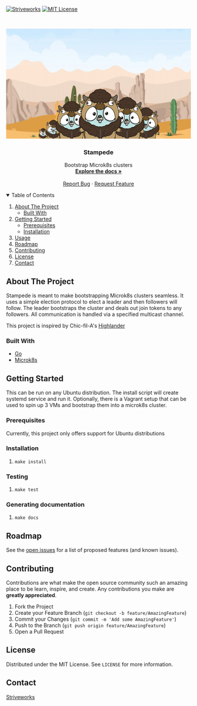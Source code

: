 [![Striveworks][striveworks-shield]][strive-url]
[![MIT License][license-shield]][license-url]



<!-- PROJECT LOGO -->
<br />
<p align="center">
  <img src="docs/static/stampede.png" alt="Logo" width="600" height="300">

  <h3 align="center">Stampede</h3>

  <p align="center">
    Bootstrap Microk8s clusters
    <br />
    <a href=""><strong>Explore the docs »</strong></a>
    <br />
    <br />
    <a href="https://github.com/Striveworks/stampede/issues">Report Bug</a>
    ·
    <a href="https://github.com/Striveworks/stampede/issues">Request Feature</a>
  </p>
</p>



<!-- TABLE OF CONTENTS -->
<details open="open">
  <summary>Table of Contents</summary>
  <ol>
    <li>
      <a href="#about-the-project">About The Project</a>
      <ul>
        <li><a href="#built-with">Built With</a></li>
      </ul>
    </li>
    <li>
      <a href="#getting-started">Getting Started</a>
      <ul>
        <li><a href="#prerequisites">Prerequisites</a></li>
        <li><a href="#installation">Installation</a></li>
      </ul>
    </li>
    <li><a href="#usage">Usage</a></li>
    <li><a href="#roadmap">Roadmap</a></li>
    <li><a href="#contributing">Contributing</a></li>
    <li><a href="#license">License</a></li>
    <li><a href="#contact">Contact</a></li>
  </ol>
</details>



<!-- ABOUT THE PROJECT -->
## About The Project
Stampede is meant to make bootstrapping Microk8s clusters seamless. It uses a simple election protocol to elect a leader and then followers will follow. The leader bootstraps the cluster and deals out join tokens to any followers. All communication is handled via a specified multicast channel.

This project is inspired by Chic-fil-A's [Highlander](https://medium.com/@cfatechblog/bare-metal-k8s-clustering-at-chick-fil-a-scale-7b0607bd3541)

### Built With


* [Go](https://golang.org/)
* [Microk8s](https://microk8s.io/)


<!-- GETTING STARTED -->
## Getting Started

This can be run on any Ubuntu distribution. The install script will create systemd service and run it. Optionally, there is a Vagrant setup that can be used to spin up 3 VMs and bootstrap them into a microk8s cluster.

### Prerequisites

Currently, this project only offers support for Ubuntu distributions

### Installation

1. `make install`


### Testing

1. `make test`


### Generating documentation

1. `make docs`

<!-- ROADMAP -->
## Roadmap

See the [open issues]() for a list of proposed features (and known issues).



<!-- CONTRIBUTING -->
## Contributing

Contributions are what make the open source community such an amazing place to be learn, inspire, and create. Any contributions you make are **greatly appreciated**.

1. Fork the Project
2. Create your Feature Branch (`git checkout -b feature/AmazingFeature`)
3. Commit your Changes (`git commit -m 'Add some AmazingFeature'`)
4. Push to the Branch (`git push origin feature/AmazingFeature`)
5. Open a Pull Request



<!-- LICENSE -->
## License

Distributed under the MIT License. See `LICENSE` for more information.



<!-- CONTACT -->
## Contact

[Striveworks](https://www.striveworks.us/)

[striveworks-shield]: https://img.shields.io/badge/BUILT%20BY-STRIVEWORKS-orange?style=for-the-badge
[license-shield]: https://img.shields.io/github/license/othneildrew/Best-README-Template.svg?style=for-the-badge

[license-url]: LICENSE.txt
[strive-url]: https://striveworks.us/
